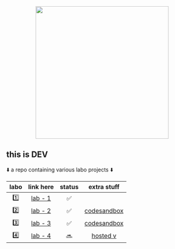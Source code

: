 <div id="header" align="center">
  <img src="https://media.giphy.com/media/xUPGGDNsLvqsBOhuU0/giphy.gif" width="350"/>  
</div>

## **this is DEV**
⬇️ a repo containing various labo projects ⬇️


| labo  | link here    |status| extra stuff|
|:-----:|:------------:|:----:|:---:|
| 1️⃣   | [lab - 1](https://github.com/ArthurdeLophem/dev5-portfolio/tree/main/dev-lab-1/)| ✅ ||
| 2️⃣   | [lab - 2](https://github.com/ArthurdeLophem/dev5-portfolio/tree/main/dev-lab-2/le-bingo)| ✅ | [codesandbox](https://codesandbox.io/s/bingoer-h2gsbz)|
| 3️⃣   | [lab - 3](https://github.com/ArthurdeLophem/dev5-portfolio/tree/main/dev-lab-3/le-weather)| ✅ |[codesandbox](https://codesandbox.io/s/weather-gifad-04b76c)|
| 4️⃣   | [lab - 4](https://github.com/ArthurdeLophem/donunq-showcase)| 🔜 | [hosted v](https://donunq.arthuris.online/)|
